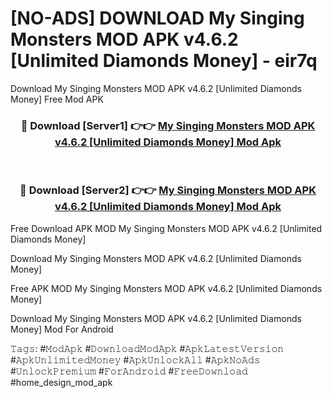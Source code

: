 # [NO-ADS] DOWNLOAD My Singing Monsters MOD APK v4.6.2 [Unlimited Diamonds Money] - eir7q
Download My Singing Monsters MOD APK v4.6.2 [Unlimited Diamonds Money] Free Mod APK

<div align="center">
<h3>🔴 Download [Server1] 👉👉 <a href="https://apk-comot.site?title=My_Singing_Monsters_MOD_APK_v4.6.2_[Unlimited_Diamonds_Money]">My Singing Monsters MOD APK v4.6.2 [Unlimited Diamonds Money] Mod Apk</a></h3><br>

<h3>🔴 Download [Server2] 👉👉 <a href="https://apk-comot.site?title=My_Singing_Monsters_MOD_APK_v4.6.2_[Unlimited_Diamonds_Money]">My Singing Monsters MOD APK v4.6.2 [Unlimited Diamonds Money] Mod Apk</a></h3>
</div>


Free Download APK MOD My Singing Monsters MOD APK v4.6.2 [Unlimited Diamonds Money]

Download My Singing Monsters MOD APK v4.6.2 [Unlimited Diamonds Money] 

Free APK MOD My Singing Monsters MOD APK v4.6.2 [Unlimited Diamonds Money] 

Download My Singing Monsters MOD APK v4.6.2 [Unlimited Diamonds Money] Mod For Android

𝚃𝚊𝚐𝚜: #𝙼𝚘𝚍𝙰𝚙𝚔 #𝙳𝚘𝚠𝚗𝚕𝚘𝚊𝚍𝙼𝚘𝚍𝙰𝚙𝚔 #𝙰𝚙𝚔𝙻𝚊𝚝𝚎𝚜𝚝𝚅𝚎𝚛𝚜𝚒𝚘𝚗 #𝙰𝚙𝚔𝚄𝚗𝚕𝚒𝚖𝚒𝚝𝚎𝚍𝙼𝚘𝚗𝚎𝚢 #𝙰𝚙𝚔𝚄𝚗𝚕𝚘𝚌𝚔𝙰𝚕𝚕 #𝙰𝚙𝚔𝙽𝚘𝙰𝚍𝚜 #𝚄𝚗𝚕𝚘𝚌𝚔𝙿𝚛𝚎𝚖𝚒𝚞𝚖 #𝙵𝚘𝚛𝙰𝚗𝚍𝚛𝚘𝚒𝚍 #𝙵𝚛𝚎𝚎𝙳𝚘𝚠𝚗𝚕𝚘𝚊𝚍 #home_design_mod_apk